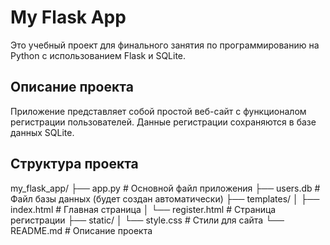 # My Flask App

Это учебный проект для финального занятия по программированию на Python с использованием Flask и SQLite.

## Описание проекта

Приложение представляет собой простой веб-сайт с функционалом регистрации пользователей. Данные регистрации сохраняются в базе данных SQLite.

## Структура проекта

my_flask_app/
├── app.py              # Основной файл приложения
├── users.db            # Файл базы данных (будет создан автоматически)
├── templates/
│   ├── index.html      # Главная страница
│   └── register.html   # Страница регистрации
├── static/
│   └── style.css       # Стили для сайта
└── README.md           # Описание проекта
